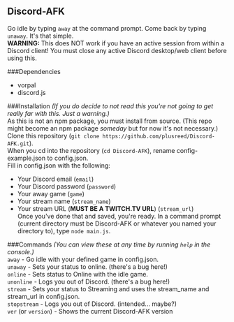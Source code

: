 Discord-AFK
---
Go idle by typing `away` at the command prompt. Come back by typing `unaway`. It's that simple. <br />
**WARNING:** This does NOT work if you have an active session from within a Discord client! You must close any active Discord desktop/web client before using this. <br />

###Dependencies
- vorpal
- discord.js <br />

###Installation
_(If you do decide to not read this you're not going to get really far with this. Just a warning.)_ <br />
As this is not an npm package, you must install from source. (This repo might become an npm package _someday_ but for now it's not necessary.)<br />
Clone this repository (`git clone https://github.com/plusreed/Discord-AFK.git`). <br />
When you cd into the repository (`cd Discord-AFK`), rename config-example.json to config.json. <br />
Fill in config.json with the following:
- Your Discord email (`email`)
- Your Discord password (`password`)
- Your away game (`game`)
- Your stream name (`stream_name`)
- Your stream URL (**MUST BE A TWITCH.TV URL**) (`stream_url`) <br />
Once you've done that and saved, you're ready. In a command prompt (current directory must be Discord-AFK or whatever you named your directory to), type `node main.js`. <br />

###Commands
_(You can view these at any time by running `help` in the console.)_ <br />
`away` - Go idle with your defined game in config.json. <br />
`unaway` - Sets your status to online. (there's a bug here!) <br />
`online` - Sets status to Online with the idle game. <br />
`unonline` - Logs you out of Discord. (there's a bug here!) <br />
`stream` - Sets your status to Streaming and uses the stream_name and stream_url in config.json. <br />
`stopstream` - Logs you out of Discord. (intended... maybe?) <br />
`ver` (or `version`) - Shows the current Discord-AFK version
